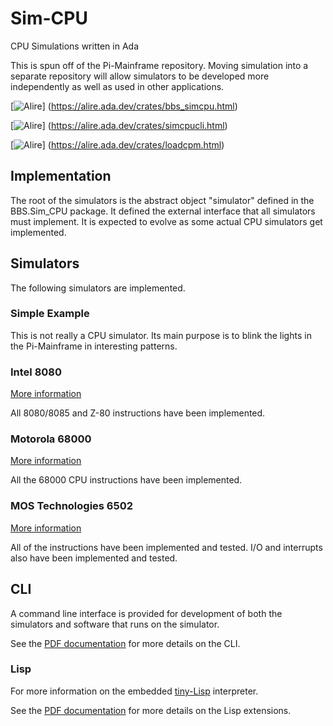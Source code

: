 # Sim-CPU
CPU Simulations written in Ada

This is spun off of the Pi-Mainframe repository.  Moving simulation into
a separate repository will allow simulators to be developed more independently
as well as used in other applications.

[![Alire](https://img.shields.io/endpoint?url=https://alire.ada.dev/badges/bbs_simcpu.json)]
(https://alire.ada.dev/crates/bbs_simcpu.html)


[![Alire](https://img.shields.io/endpoint?url=https://alire.ada.dev/badges/simcpucli.json)]
(https://alire.ada.dev/crates/simcpucli.html)


[![Alire](https://img.shields.io/endpoint?url=https://alire.ada.dev/badges/loadcpm.json)]
(https://alire.ada.dev/crates/loadcpm.html)


## Implementation
The root of the simulators is the abstract object "simulator" defined in the
BBS.Sim_CPU package.  It defined the external interface that all simulators
must implement.  It is expected to evolve as some actual CPU simulators get
implemented.

## Simulators
The following simulators are implemented.

### Simple Example
This is not really a CPU simulator.  Its main purpose is to blink the lights
in the Pi-Mainframe in interesting patterns.

### Intel 8080
[More information](https://github.com/BrentSeidel/Sim-CPU/tree/main/src/i8080/README.md)

All 8080/8085 and Z-80 instructions have been implemented.

### Motorola 68000
[More information](https://github.com/BrentSeidel/Sim-CPU/tree/main/src/m68000/README.md)

All the 68000 CPU instructions have been implemented.

### MOS Technologies 6502
[More information](https://github.com/BrentSeidel/Sim-CPU/tree/main/src/msc6502/README.md)

All of the instructions have been implemented and tested.  I/O and interrupts also have
been implemented and tested.

## CLI
A command line interface is provided for development of both the simulators
and software that runs on the simulator.

See the [PDF documentation](https://github.com/BrentSeidel/Sim-CPU/blob/main/Docs/sim.pdf) for more details on the CLI.

### Lisp
For more information on the embedded [tiny-Lisp](https://github.com/BrentSeidel/Ada-Lisp)
interpreter.

See the [PDF documentation](https://github.com/BrentSeidel/Sim-CPU/blob/main/Docs/sim.pdf) for more details on the Lisp extensions.
